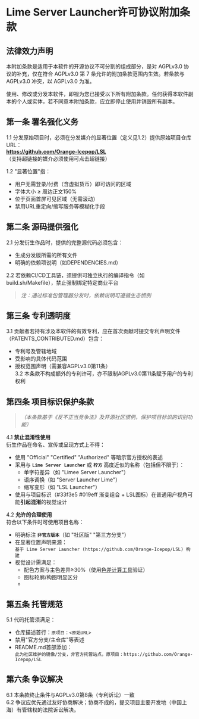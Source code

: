 
# Lime Server Launcher许可协议附加条款

## 法律效力声明

本附加条款是适用于本软件的开源协议不可分割的组成部分，是对 AGPLv3.0 协议的补充，仅在符合 AGPLv3.0 第 7 条允许的附加条款范围内生效。若条款与 AGPLv3.0 冲突，以 AGPLv3.0 为准。

使用、修改或分发本软件，即视为您已接受以下所有附加条款。任何获得本软件副本的个人或实体，若不同意本附加条款，应立即停止使用并销毁所有副本。

## 第一条 署名强化义务
1.1 分发原始项目时，必须在分发媒介的显著位置（定义见1.2）提供原始项目仓库URL：  
**https://github.com/Orange-Icepop/LSL**  
（支持超链接的媒介必须使用可点击超链接）

1.2 "显著位置"指：
- 用户无需登录/付费（含虚拟货币）即可访问的区域
- 字体大小 ≥ 周边正文150%
- 位于页面首屏可见区域（无需滚动）
- 禁用URL重定向/缩写服务等模糊化手段

## 第二条 源码提供强化

2.1 分发衍生作品时，提供的完整源代码必须包含：
- 生成分发版所需的所有文件
- 明确的依赖项说明（如DEPENDENCIES.md）  

2.2 若依赖CI/CD工具链，须提供可独立执行的编译指令（如build.sh/Makefile），禁止强制绑定特定商业平台

> *注：通过标准包管理器分发时，依赖说明可遵循生态惯例*

## 第三条 专利透明度
3.1 贡献者若持有涉及本软件的有效专利，应在首次贡献时提交专利声明文件（PATENTS_CONTRIBUTED.md）包含：
- 专利号及管辖地域
- 受影响的具体代码范围
- 授权范围声明（需兼容AGPLv3.0第11条）  
  3.2 本条款不构成额外的专利许可，亦不限制AGPLv3.0第11条赋予用户的专利权利

## 第四条 项目标识保护条款

> *（本条款基于《反不正当竞争法》及开源社区惯例，保护项目标识的识别功能）*

4.1 **禁止混淆性使用**  
衍生作品在命名、宣传或呈现方式上不得：
- 使用 "Official" "Certified" "Authorized" 等暗示官方授权的表述
- 采用与 **`Lime Server Launcher`** 或 **`柠方`** 高度近似的名称（包括但不限于）：
  * 单字符差异（如 "Limee Server Launcher"）
  * 语序调换（如 "Server Launcher Lime"）
  * 缩写变形（如 "LSL Launcher"）
- 使用与项目标识（#33f3e5 #019eff 渐变组合 + LSL图标）在普通用户视角可能**引起混淆**的视觉设计

4.2 **允许的合理使用**  
符合以下条件时可使用项目名称：
- 明确标注 **`非官方版本`**（如 "社区版" "第三方分支"）
- 在显著位置声明来源：  
  `基于 Lime Server Launcher (https://github.com/Orange-Icepop/LSL) 构建`
- 视觉设计需满足：
  * 配色方案与主色差异≥30%（使用[色差计算工具](https://colordiff.org)验证）
  * 图标轮廓/构图明显区分
  * 
## 第五条 托管规范
5.1 代码托管须满足：
- 仓库描述首行：`原项目：<原始URL>`
- 禁用"官方分支/主仓库"等表述
- README.md首部添加：  
  `此为社区维护的镜像/分支，非官方托管站点。原项目：https://github.com/Orange-Icepop/LSL`

## 第六条 争议解决
6.1 本条款终止条件与AGPLv3.0第8条（专利诉讼）一致  
6.2 争议应优先通过友好协商解决；协商不成的，提交项目主要开发地（中国上海）有管辖权的法院诉讼解决。